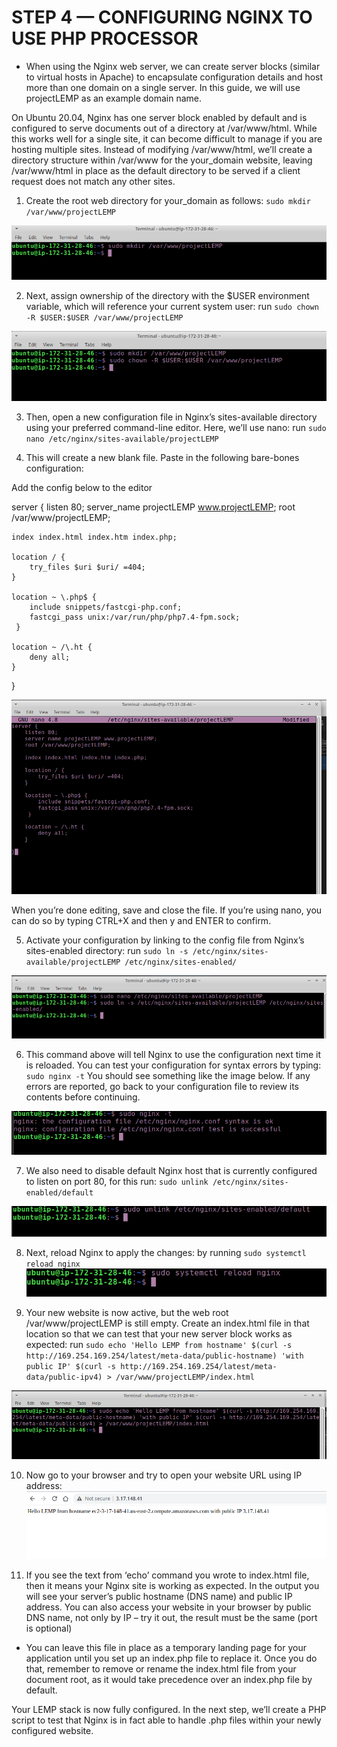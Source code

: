# STEP 4 — CONFIGURING NGINX TO USE PHP PROCESSOR

- When using the Nginx web server, we can create server blocks (similar to virtual hosts in Apache) to encapsulate configuration details and host more than one domain on a single server. In this guide, we will use projectLEMP as an example domain name.

On Ubuntu 20.04, Nginx has one server block enabled by default and is configured to serve documents out of a directory at /var/www/html. While this works well for a single site, it can become difficult to manage if you are hosting multiple sites. Instead of modifying /var/www/html, we’ll create a directory structure within /var/www for the your_domain website, leaving /var/www/html in place as the default directory to be served if a client request does not match any other sites.


1. Create the root web directory for your_domain as follows:
`sudo mkdir /var/www/projectLEMP`

![](assets/config-nginx/create-domain-directory.png)

2. Next, assign ownership of the directory with the $USER environment variable, which will reference your current system user:
run `sudo chown -R $USER:$USER /var/www/projectLEMP`

![](assets/config-nginx/assign-ownership.png)

3. Then, open a new configuration file in Nginx’s sites-available directory using your preferred command-line editor. Here, we’ll use nano:
run `sudo nano /etc/nginx/sites-available/projectLEMP`


4. This will create a new blank file. Paste in the following bare-bones configuration:

Add the config below to the editor

server {
    listen 80;
    server_name projectLEMP www.projectLEMP;
    root /var/www/projectLEMP;

    index index.html index.htm index.php;

    location / {
        try_files $uri $uri/ =404;
    }

    location ~ \.php$ {
        include snippets/fastcgi-php.conf;
        fastcgi_pass unix:/var/run/php/php7.4-fpm.sock;
     }

    location ~ /\.ht {
        deny all;
    }

}

![](assets/config-nginx/config.png)

When you’re done editing, save and close the file. If you’re using nano, you can do so by typing CTRL+X and then y and ENTER to confirm.

5. Activate your configuration by linking to the config file from Nginx’s sites-enabled directory:
run `sudo ln -s /etc/nginx/sites-available/projectLEMP /etc/nginx/sites-enabled/`

![](assets/config-nginx/activate-config.png)

6. This command above will tell Nginx to use the configuration next time it is reloaded. You can test your configuration for syntax errors by typing: `sudo nginx -t`
You should see something like the image below. 
If any errors are reported, go back to your configuration file to review its contents before continuing.

![](assets/config-nginx/test-config.png)

7. We also need to disable default Nginx host that is currently configured to listen on port 80, for this run: `sudo unlink /etc/nginx/sites-enabled/default`

![](assets/config-nginx/disable-default.png)

8. Next, reload Nginx to apply the changes: by running `sudo systemctl reload nginx`
![](assets/config-nginx/reload-nginx.png)

9. Your new website is now active, but the web root /var/www/projectLEMP is still empty. Create an index.html file in that location so that we can test that your new server block works as expected:
run `sudo echo 'Hello LEMP from hostname' $(curl -s http://169.254.169.254/latest/meta-data/public-hostname) 'with public IP' $(curl -s http://169.254.169.254/latest/meta-data/public-ipv4) > /var/www/projectLEMP/index.html`

![](assets/config-nginx/create-html.png)

10. Now go to your browser and try to open your website URL using IP address:
![](assets/config-nginx/web-html.png)

11. If you see the text from ‘echo’ command you wrote to index.html file, then it means your Nginx site is working as expected.
In the output you will see your server’s public hostname (DNS name) and public IP address. You can also access your website in your browser by public DNS name, not only by IP – try it out, the result must be the same (port is optional)

- You can leave this file in place as a temporary landing page for your application until you set up an index.php file to replace it. Once you do that, remember to remove or rename the index.html file from your document root, as it would take precedence over an index.php file by default.

Your LEMP stack is now fully configured. In the next step, we’ll create a PHP script to test that Nginx is in fact able to handle .php files within your newly configured website.
